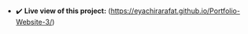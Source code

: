 - ✔️ <Strong>Live view of this project:</strong> (https://eyachirarafat.github.io/Portfolio-Website-3/)